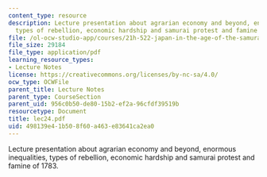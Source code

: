 ```yaml
---
content_type: resource
description: Lecture presentation about agrarian economy and beyond, enormous inequalities,
  types of rebellion, economic hardship and samurai protest and famine of 1783.
file: /ol-ocw-studio-app/courses/21h-522-japan-in-the-age-of-the-samurai-history-and-film-fall-2006/498139e41b508f60a463e83641ca2ea0_lec24.pdf
file_size: 29184
file_type: application/pdf
learning_resource_types:
- Lecture Notes
license: https://creativecommons.org/licenses/by-nc-sa/4.0/
ocw_type: OCWFile
parent_title: Lecture Notes
parent_type: CourseSection
parent_uid: 956c0b50-de80-15b2-ef2a-96cfdf39519b
resourcetype: Document
title: lec24.pdf
uid: 498139e4-1b50-8f60-a463-e83641ca2ea0
---
```

Lecture presentation about agrarian economy and beyond, enormous inequalities, types of rebellion, economic hardship and samurai protest and famine of 1783.